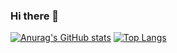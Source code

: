 ### Hi there 👋

[![Anurag's GitHub stats](https://github-readme-stats.vercel.app/api?username=sudehong)](https://github.com/anuraghazra/github-readme-stats)
[![Top Langs](https://github-readme-stats.vercel.app/api/top-langs/?username=sudehong&layout=compact)](https://github.com/anuraghazra/github-readme-stats)

<!--
**sudehong/sudehong** is a ✨ _special_ ✨ repository because its `README.md` (this file) appears on your GitHub profile.

Here are some ideas to get you started:

- 🔭 I’m currently working on ...
- 🌱 I’m currently learning ...
- 👯 I’m looking to collaborate on ...
- 🤔 I’m looking for help with ...
- 💬 Ask me about ...
- 📫 How to reach me: ...
- 😄 Pronouns: ...
- ⚡ Fun fact: ...
-->
